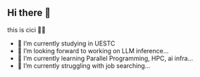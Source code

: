 ## Hi there 👋

this is cici 🧚‍♀️
- 💬 I’m currently studying in UESTC
- 🔭 I’m looking forward to working on LLM inference...
- 🌱 I’m currently learning Parallel Programming, HPC, ai infra...
- 🫨 I’m currently struggling with job searching...
<!--
**Celine-Luo/Celine-Luo** is a ✨ _special_ ✨ repository because its `README.md` (this file) appears on your GitHub profile.

Here are some ideas to get you started:

- 🔭 I’m currently working on ...
- 🌱 I’m currently learning ...
- 👯 I’m looking to collaborate on ...
- 🤔 I’m looking for help with ...
- 💬 Ask me about ...
- 📫 How to reach me: ...
- 😄 Pronouns: ...
- ⚡ Fun fact: ...
-->
